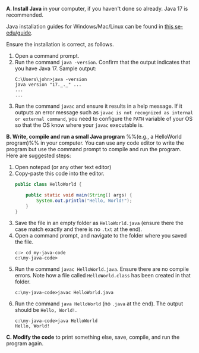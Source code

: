 <panel type="secondary" header="###  <small><small>{{ icon_important }} [Exercise] Run HelloWorld</small></small>" expanded >

**A. Install Java** in your computer, if you haven't done so already. Java 17 is recommended.

<box type="tip" seamless>

Java installation guides for Windows/Mac/Linux can be found in [this se-edu/guide](https://se-education.org/guides/tutorials/javaInstallation.html).
</box>

Ensure the installation is correct, as follows.

   1. Open a command prompt.
   1. Run the command `java -version`. Confirm that the output indicates that you have Java 17. Sample output:
      ```{highlight-lines="1[14:27],2[14:16]" .no-line-numbers}
      C:\Users\john>java -version
      java version "17._._" ...
      ...
      ...
      ```
   1. Run the command `javac` and ensure it results in a help message.
      If it outputs an error message such as `javac is not recognized as internal or external command`, you need to configure the `PATH` variable of your OS so that the OS know where your `javac` executable is.

**B. Write, compile and run a small Java program** %%(e.g., a HelloWorld program)%% in your computer. You can use any code editor to write the program but use the command prompt to compile and run the program. Here are suggested steps:
   1. Open notepad (or any other text editor)
   1. Copy-paste this code into the editor.
      ```java
      public class HelloWorld {

          public static void main(String[] args) {
              System.out.println("Hello, World!");
          }
      }
      ```
   1. Save the file in an empty folder as `HelloWorld.java` (ensure there the case match exactly and there is no `.txt` at the end).
   1. Open a command prompt, and navigate to the folder where you saved the file.
      ```{.no-line-numbers}
      c:> cd my-java-code
      c:\my-java-code>
      ```
   1. Run the command `javac HelloWorld.java`. Ensure there are no compile errors.
      Note how a file called `HelloWorld.class` has been created in that folder.
      ```{highlight-lines="1[16:37]" .no-line-numbers}
      c:\my-java-code>javac HelloWorld.java
      ```
   1. Run the command `java HelloWorld` (no `.java` at the end).
      The output should be `Hello, World!`.
      ```{highlight-lines="1[16:31]" .no-line-numbers}
      c:\my-java-code>java HelloWorld
      Hello, World!
      ```

**C. Modify the code** to print something else, save, compile, and run the program again.

</panel>
